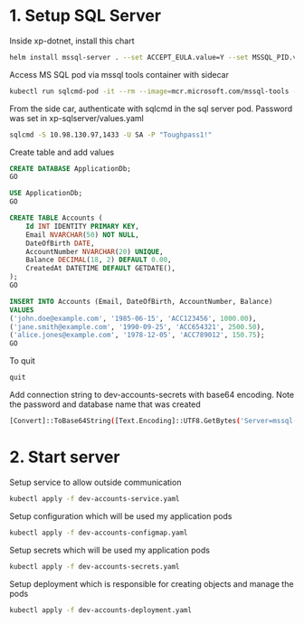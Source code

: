 
# 1. Setup SQL Server

Inside xp-dotnet, install this chart

```sh
helm install mssql-server . --set ACCEPT_EULA.value=Y --set MSSQL_PID.value=Developer --set Values.sa_password=mypassword1
```

Access MS SQL pod via mssql tools container with sidecar

```sh
kubectl run sqlcmd-pod -it --rm --image=mcr.microsoft.com/mssql-tools -- bash
```

From the side car, authenticate with sqlcmd in the sql server pod. Password was set in xp-sqlserver/values.yaml

```sh
sqlcmd -S 10.98.130.97,1433 -U SA -P "Toughpass1!"
```

Create table and add values

```sql
CREATE DATABASE ApplicationDb;
GO

USE ApplicationDb;
GO

CREATE TABLE Accounts (
    Id INT IDENTITY PRIMARY KEY,
    Email NVARCHAR(50) NOT NULL,
    DateOfBirth DATE,
    AccountNumber NVARCHAR(20) UNIQUE,
    Balance DECIMAL(18, 2) DEFAULT 0.00,
    CreatedAt DATETIME DEFAULT GETDATE(),
);
GO

INSERT INTO Accounts (Email, DateOfBirth, AccountNumber, Balance)
VALUES 
('john.doe@example.com', '1985-06-15', 'ACC123456', 1000.00),
('jane.smith@example.com', '1990-09-25', 'ACC654321', 2500.50),
('alice.jones@example.com', '1978-12-05', 'ACC789012', 150.75);
GO
```

To quit

```sh
quit
```

Add connection string to dev-accounts-secrets with base64 encoding. Note the password and database name that was created

```sh
[Convert]::ToBase64String([Text.Encoding]::UTF8.GetBytes('Server=mssql-server-mssql-latest.default.svc.cluster.local,1433;Database=ApplicationDb;User ID=sa;Password=Toughpass1!;TrustServerCertificate=True;'))
```

# 2. Start server

Setup service to allow outside communication

```sh
kubectl apply -f dev-accounts-service.yaml
```

Setup configuration which will be used my application pods

```sh
kubectl apply -f dev-accounts-configmap.yaml
```

Setup secrets which will be used my application pods

```sh
kubectl apply -f dev-accounts-secrets.yaml
```

Setup deployment which is responsible for creating objects and manage the pods

```sh
kubectl apply -f dev-accounts-deployment.yaml
```
